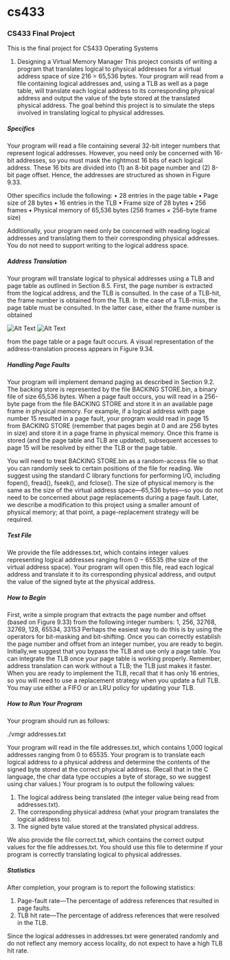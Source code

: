 # cs433
### CS433 Final Project

This is the final project for CS433 Operating Systems

1.	Designing a Virtual Memory Manager
This project consists of writing a program that translates logical to physical addresses for a virtual address space of size 216 = 65,536 bytes. Your program will read from a file containing logical addresses and, using a TLB as well as a page table, will translate each logical address to its corresponding physical address and output the value of the byte stored at the translated physical address. The goal behind this project is to simulate the steps involved in translating logical to physical addresses.


##### Specifics
Your program will read a file containing several 32-bit integer numbers that represent logical addresses. However, you need only be concerned with 16-bit addresses, so you must mask the rightmost 16 bits of each logical address. These 16 bits are divided into (1) an 8-bit page number and (2) 8-bit page offset. Hence, the addresses are structured as shown in Figure 9.33.

Other specifics include the following:
• 28 entries in the page table
• Page size of 28 bytes
• 16 entries in the TLB
• Frame size of 28 bytes
• 256 frames
• Physical memory of 65,536 bytes (256 frames × 256-byte frame size)

Additionally, your program need only be concerned with reading logical addresses and translating them to their corresponding physical addresses. You do not need to support writing to the logical address space.

##### Address Translation
Your program will translate logical to physical addresses using a TLB and page table as outlined in Section 8.5. First, the page number is extracted from the logical address, and the TLB is consulted. In the case of a TLB-hit, the frame number is obtained from the TLB. In the case of a TLB-miss, the page table must be consulted. In the latter case, either the frame number is obtained

![Alt Text](http://i.imgur.com/N979WuP.png)
![Alt Text](http://i.imgur.com/GJsPrfd.png)

from the page table or a page fault occurs. A visual representation of the address-translation process appears in Figure 9.34.

##### Handling Page Faults
Your program will implement demand paging as described in Section 9.2. The backing store is represented by the file BACKING STORE.bin, a binary file of size 65,536 bytes. When a page fault occurs, you will read in a 256-byte page from the file BACKING STORE and store it in an available page frame in physical memory.
For example, if a logical address with page number 15 resulted in a page fault, your program would read in page 15 from BACKING STORE (remember that pages begin at 0 and are 256 bytes in size) and store it in a page frame in physical memory. Once this frame is stored (and the page table and TLB are updated), subsequent accesses to page 15 will be resolved by either the TLB or the page table.

You will need to treat BACKING STORE.bin as a random-access file so that you can randomly seek to certain positions of the file for reading. We suggest using the standard C library functions for performing I/O, including fopen(), fread(), fseek(), and fclose().
The size of physical memory is the same as the size of the virtual address space—65,536 bytes—so you do not need to be concerned about page replacements during a page fault. Later, we describe a modification to this project using a smaller amount of physical memory; at that point, a page-replacement strategy will be required.

##### Test File
We provide the file addresses.txt, which contains integer values representing logical addresses ranging from 0 − 65535 (the size of the virtual address space). Your program will open this file, read each logical address and translate it to its corresponding physical address, and output the value of the signed byte at the physical address.

##### How to Begin
First, write a simple program that extracts the page number and offset (based on Figure 9.33) from the following integer numbers: 1, 256, 32768, 32769, 128, 65534, 33153
Perhaps the easiest way to do this is by using the operators for bit-masking and bit-shifting. Once you can correctly establish the page number and offset from an integer number, you are ready to begin. Initially,we suggest that you bypass the TLB and use only a page table. You can integrate the TLB once your page table is working properly. Remember, address translation can work without a TLB; the TLB just makes it faster. When you are ready to implement the TLB, recall that it has only 16 entries, so you will need to use a replacement strategy when you update a full TLB. You may use either a FIFO or an LRU policy for updating your TLB.

##### How to Run Your Program
Your program should run as follows:

./vmgr addresses.txt

Your program will read in the file addresses.txt, which contains 1,000 logical addresses ranging from 0 to 65535. Your program is to translate each logical address to a physical address and determine the contents of the signed byte stored at the correct physical address. (Recall that in the C language, the char data type occupies a byte of storage, so we suggest using char values.)  Your program is to output the following values:

1. The logical address being translated (the integer value being read from addresses.txt).
2. The corresponding physical address (what your program translates the logical address to).
3. The signed byte value stored at the translated physical address.

We also provide the file correct.txt, which contains the correct output values for the file addresses.txt. You should use this file to determine if your program is correctly translating logical to physical addresses.

##### Statistics
After completion, your program is to report the following statistics:

1. Page-fault rate—The percentage of address references that resulted in page faults.
2. TLB hit rate—The percentage of address references that were resolved in the TLB.

Since the logical addresses in addresses.txt were generated randomly and do not reflect any memory access locality, do not expect to have a high TLB hit rate.
